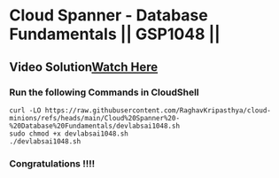 # Cloud Spanner - Database Fundamentals || GSP1048 ||
## Video Solution[Watch Here]()

### Run the following Commands in CloudShell

```
curl -LO https://raw.githubusercontent.com/RaghavKripasthya/cloud-minions/refs/heads/main/Cloud%20Spanner%20-%20Database%20Fundamentals/devlabsai1048.sh
sudo chmod +x devlabsai1048.sh
./devlabsai1048.sh
```
### Congratulations !!!!

